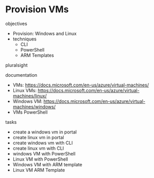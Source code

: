 # Provision VMs

objectives

* Provision: Windows and Linux
* techniques
    - CLI
    - PowerShell
    - ARM Templates


pluralsight

documentation
- VMs: https://docs.microsoft.com/en-us/azure/virtual-machines/
- Linux VMs: https://docs.microsoft.com/en-us/azure/virtual-machines/linux/
- Windows VM: https://docs.microsoft.com/en-us/azure/virtual-machines/windows/
- VMs PowerShell


tasks
- create a windows vm in portal
- create linux vm in portal
- create windows vm with CLI
- create linux vm with CLI
- windows VM with PowerShell
- Linux VM with PowerShell
- Windows VM with ARM template
- Linux VM ARM Template
